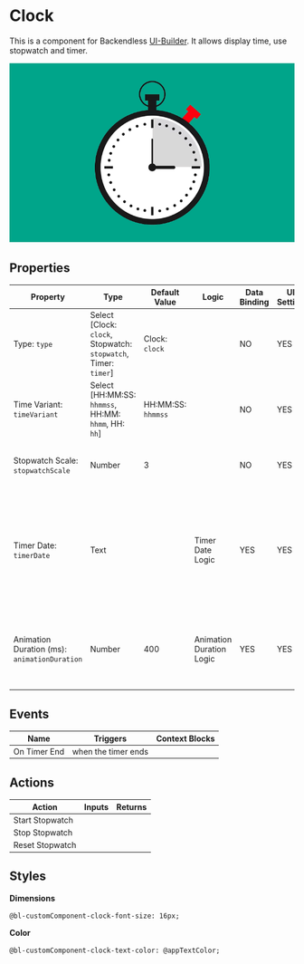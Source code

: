 # Clock

This is a component for Backendless [UI-Builder](https://backendless.com/developers/#ui-builder). It allows display time, use stopwatch and timer.

<p align="center">
  <img src="./thumbnail.png" alt="main thumbnail" width="780"/>
</p>

## Properties

| Property                                     | Type                                                            | Default Value      | Logic                    | Data Binding | UI Setting | Description                                                                                                       |
|----------------------------------------------|-----------------------------------------------------------------|--------------------|--------------------------|--------------|------------|-------------------------------------------------------------------------------------------------------------------|
| Type: `type`                                 | Select [Clock: `clock`, Stopwatch: `stopwatch`, Timer: `timer`] | Clock: `clock`     |                          | NO           | YES        | Allows to determine the function of the component                                                                 |
| Time Variant: `timeVariant`                  | Select [HH:MM:SS: `hhmmss`, HH:MM: `hhmm`, HH: `hh`]            | HH:MM:SS: `hhmmss` |                          | NO           | YES        | Allows to determine variant of displaying time                                                                    |
| Stopwatch Scale: `stopwatchScale`            | Number                                                          | 3                  |                          | NO           | YES        | Allows to determine the scale of stopwatch seconds                                                                |
| Timer Date: `timerDate`                      | Text                                                            |                    | Timer Date Logic         | YES          | YES        | Allows you to specify the date, time, and time zone when the timer will expire. Signature `MM.DD.YY HH:MM:SS UTC` |
| Animation Duration (ms): `animationDuration` | Number                                                          | 400                | Animation Duration Logic | YES          | YES        | Allows to determine the duration of the animation to change the time.                                             |

## Events

| Name         | Triggers            | Context Blocks |
|--------------|---------------------|----------------|
| On Timer End | when the timer ends |                |

## Actions

| Action          | Inputs | Returns |
|-----------------|--------|---------|
| Start Stopwatch |        |         |
| Stop Stopwatch  |        |         |
| Reset Stopwatch |        |         |

## Styles

**Dimensions**

```
@bl-customComponent-clock-font-size: 16px;
```

**Color**

```
@bl-customComponent-clock-text-color: @appTextColor;
```
